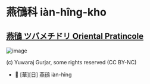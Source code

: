# 燕鴴科 iàn-hîng-kho

## [燕鴴 ツバメチドリ Oriental Pratincole](https://ebird.org/species/oripra)

![image](https://inaturalist-open-data.s3.amazonaws.com/photos/85972402/medium.jpeg)

(c) Yuwaraj Gurjar, some rights reserved (CC BY-NC)

- 🎯 [華][日] 燕鴴 iàn-hîng
